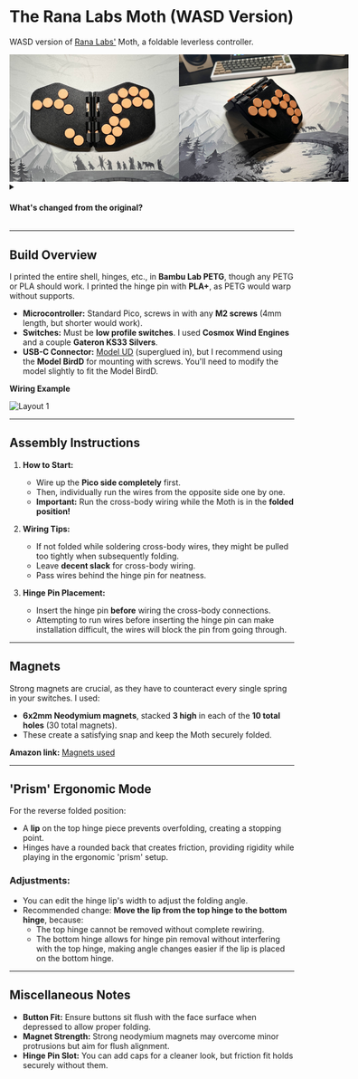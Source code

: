 # The Rana Labs Moth (WASD Version)

WASD version of [Rana Labs'](https://github.com/rana-sylvatica) Moth, a foldable leverless controller.

<div style="display: flex;">
    <img src="Images/Layout.jpg" alt="Layout 1" width="300" />
    <img src="Images/Folded.jpg" alt="Layout 2" width="300" />
</div>

<details>
  <summary><h4>What's changed from the original?</h4></summary>

- Added the WASD style up button
- Sunk some of the shell under the WASD cluster to add mounting points for the Raspberry Pico.
- Removed a modifier button and moved the position of them to be more comfortable to use.
- Changed the USB-C port location to accommodate for WASD layout, port slot fitted for ModelUD.
- Enlarged the hinge rounded edges to provide a more secure friction fit for when you want to play in 'prism' mode.
- Added a lip to the hinge to lock in the desired prism angle.
- Changed thickness of the hinge pin holes to have a tighter friction fit.
- Changed magnet hole size to accommodate larger magnets that snap the controller firmly together.
- Filleted the edges of the controller to give it a nice rounded feel.

  </details>


---

## Build Overview

I printed the entire shell, hinges, etc., in **Bambu Lab PETG**, though any PETG or PLA should work. I printed the hinge pin with **PLA+**, as PETG would warp without supports.

- **Microcontroller:** Standard Pico, screws in with any **M2 screws** (4mm length, but shorter would work).
- **Switches:** Must be **low profile switches**. I used **Cosmox Wind Engines** and a couple **Gateron KS33 Silvers**.
- **USB-C Connector:** [Model UD](https://github.com/HTangl/Model-UD) (superglued in), but I recommend using the **Model BirdD** for mounting with screws. You'll need to modify the model slightly to fit the Model BirdD.

**Wiring Example**
<div style="display: flex;">
    <img src="Images/Wiring Example.jpg" alt="Layout 1" width="300" />
</div>

  </details>

---

## Assembly Instructions

1. **How to Start:**
   - Wire up the **Pico side completely** first.
   - Then, individually run the wires from the opposite side one by one.
   - **Important:** Run the cross-body wiring while the Moth is in the **folded position!**

2. **Wiring Tips:**
   - If not folded while soldering cross-body wires, they might be pulled too tightly when subsequently folding.
   - Leave **decent slack** for cross-body wiring.
   - Pass wires behind the hinge pin for neatness.

3. **Hinge Pin Placement:**
   - Insert the hinge pin **before** wiring the cross-body connections.
   - Attempting to run wires before inserting the hinge pin can make installation difficult, the wires will block the pin from going through.

---

## Magnets

Strong magnets are crucial, as they have to counteract every single spring in your switches. I used:

- **6x2mm Neodymium magnets**, stacked **3 high** in each of the **10 total holes** (30 total magnets).
- These create a satisfying snap and keep the Moth securely folded.

**Amazon link:** [Magnets used](https://a.co/d/aDkEUHX)

---

## 'Prism' Ergonomic Mode

For the reverse folded position:

- A **lip** on the top hinge piece prevents overfolding, creating a stopping point.
- Hinges have a rounded back that creates friction, providing rigidity while playing in the ergonomic 'prism' setup.

### Adjustments:

- You can edit the hinge lip's width to adjust the folding angle.
- Recommended change: **Move the lip from the top hinge to the bottom hinge**, because:
  - The top hinge cannot be removed without complete rewiring.
  - The bottom hinge allows for hinge pin removal without interfering with the top hinge, making angle changes easier if the lip is placed on the bottom hinge.

---

## Miscellaneous Notes

- **Button Fit:** Ensure buttons sit flush with the face surface when depressed to allow proper folding.
- **Magnet Strength:** Strong neodymium magnets may overcome minor protrusions but aim for flush alignment.
- **Hinge Pin Slot:** You can add caps for a cleaner look, but friction fit holds securely without them.
